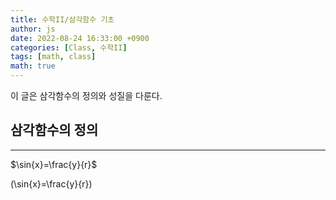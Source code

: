 ```yaml
---
title: 수학II/삼각함수 기초
author: js
date: 2022-08-24 16:33:00 +0900
categories: [Class, 수학II]
tags: [math, class]
math: true
---
```


이 글은 삼각함수의 정의와 성질을 다룬다.


## 삼각함수의 정의
---

$\sin{x}=\frac{y}{r}$

\(\sin{x}=\frac{y}{r}\)